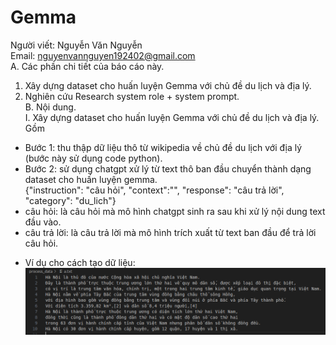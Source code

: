 # Gemma
Người viết: Nguyễn Văn Nguyễn  <br>
Email: nguyenvannguyen192402@gmail.com  <br>
A. Các phần chi tiết của báo cáo này. <br>
1. Xây dựng dataset cho huấn luyện Gemma với chủ đề du lịch và địa lý. <br>
2. Nghiên cứu Research system role + system prompt.<br>
B. Nội dung.<br>
I. Xây dựng dataset cho huấn luyện Gemma với chủ đề du lịch và địa lý.<br>
Gồm<br>
- Bước 1: thu thập dữ liệu thô từ wikipedia về chủ đề du lịch với địa lý (bước này sử dụng code python).<br>
- Bước 2: sử dụng chatgpt xử lý từ text thô ban đầu chuyển thành dạng dataset cho huấn luyện gemma.<br>
{"instruction": "câu hỏi", "context":"", "response": "câu trả lời", "category": "du_lich"}<br>
- câu hỏi: là câu hỏi mà mô hình chatgpt sinh ra sau khi xử lý nội dung text đầu vào.<br>
- câu trả lời: là câu trả lời mà mô hình trích xuất từ text ban đầu để trả lời câu hỏi.<br>
* Ví dụ cho cách tạo dữ liệu:<br>
![image](Hinh1_1.png)

